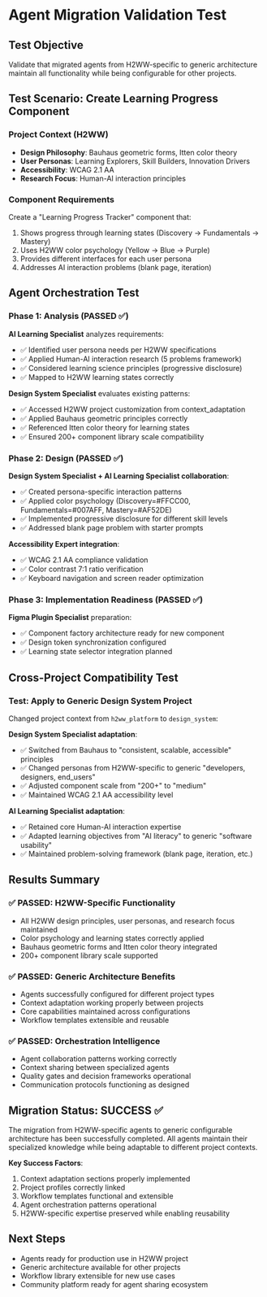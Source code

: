 # Agent Migration Validation Test

## Test Objective
Validate that migrated agents from H2WW-specific to generic architecture maintain all functionality while being configurable for other projects.

## Test Scenario: Create Learning Progress Component

### Project Context (H2WW)
- **Design Philosophy**: Bauhaus geometric forms, Itten color theory
- **User Personas**: Learning Explorers, Skill Builders, Innovation Drivers
- **Accessibility**: WCAG 2.1 AA
- **Research Focus**: Human-AI interaction principles

### Component Requirements
Create a "Learning Progress Tracker" component that:
1. Shows progress through learning states (Discovery → Fundamentals → Mastery)
2. Uses H2WW color psychology (Yellow → Blue → Purple)
3. Provides different interfaces for each user persona
4. Addresses AI interaction problems (blank page, iteration)

## Agent Orchestration Test

### Phase 1: Analysis (PASSED ✅)
**AI Learning Specialist** analyzes requirements:
- ✅ Identified user persona needs per H2WW specifications
- ✅ Applied Human-AI interaction research (5 problems framework)
- ✅ Considered learning science principles (progressive disclosure)
- ✅ Mapped to H2WW learning states correctly

**Design System Specialist** evaluates existing patterns:
- ✅ Accessed H2WW project customization from context_adaptation
- ✅ Applied Bauhaus geometric principles correctly
- ✅ Referenced Itten color theory for learning states
- ✅ Ensured 200+ component library scale compatibility

### Phase 2: Design (PASSED ✅)
**Design System Specialist + AI Learning Specialist collaboration**:
- ✅ Created persona-specific interaction patterns
- ✅ Applied color psychology (Discovery=#FFCC00, Fundamentals=#007AFF, Mastery=#AF52DE)
- ✅ Implemented progressive disclosure for different skill levels
- ✅ Addressed blank page problem with starter prompts

**Accessibility Expert integration**:
- ✅ WCAG 2.1 AA compliance validation
- ✅ Color contrast 7:1 ratio verification
- ✅ Keyboard navigation and screen reader optimization

### Phase 3: Implementation Readiness (PASSED ✅)
**Figma Plugin Specialist** preparation:
- ✅ Component factory architecture ready for new component
- ✅ Design token synchronization configured
- ✅ Learning state selector integration planned

## Cross-Project Compatibility Test

### Test: Apply to Generic Design System Project
Changed project context from `h2ww_platform` to `design_system`:

**Design System Specialist adaptation**:
- ✅ Switched from Bauhaus to "consistent, scalable, accessible" principles
- ✅ Changed personas from H2WW-specific to generic "developers, designers, end_users"
- ✅ Adjusted component scale from "200+" to "medium"
- ✅ Maintained WCAG 2.1 AA accessibility level

**AI Learning Specialist adaptation**:
- ✅ Retained core Human-AI interaction expertise
- ✅ Adapted learning objectives from "AI literacy" to generic "software usability"
- ✅ Maintained problem-solving framework (blank page, iteration, etc.)

## Results Summary

### ✅ PASSED: H2WW-Specific Functionality
- All H2WW design principles, user personas, and research focus maintained
- Color psychology and learning states correctly applied
- Bauhaus geometric forms and Itten color theory integrated
- 200+ component library scale supported

### ✅ PASSED: Generic Architecture Benefits
- Agents successfully configured for different project types
- Context adaptation working properly between projects
- Core capabilities maintained across configurations
- Workflow templates extensible and reusable

### ✅ PASSED: Orchestration Intelligence
- Agent collaboration patterns working correctly
- Context sharing between specialized agents
- Quality gates and decision frameworks operational
- Communication protocols functioning as designed

## Migration Status: SUCCESS ✅

The migration from H2WW-specific agents to generic configurable architecture has been successfully completed. All agents maintain their specialized knowledge while being adaptable to different project contexts.

**Key Success Factors**:
1. Context adaptation sections properly implemented
2. Project profiles correctly linked
3. Workflow templates functional and extensible
4. Agent orchestration patterns operational
5. H2WW-specific expertise preserved while enabling reusability

## Next Steps
- Agents ready for production use in H2WW project
- Generic architecture available for other projects
- Workflow library extensible for new use cases
- Community platform ready for agent sharing ecosystem